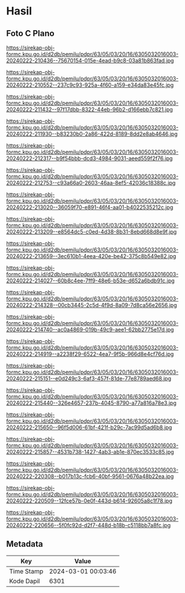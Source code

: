 # Hasil

## Foto C Plano

https://sirekap-obj-formc.kpu.go.id/d2db/pemilu/pdpr/63/05/03/20/16/6305032016003-20240222-210436--75670154-015e-4ead-b9c8-03a81b863fad.jpg

https://sirekap-obj-formc.kpu.go.id/d2db/pemilu/pdpr/63/05/03/20/16/6305032016003-20240222-210552--237c9c93-925a-4f60-a159-e34da83e45fc.jpg

https://sirekap-obj-formc.kpu.go.id/d2db/pemilu/pdpr/63/05/03/20/16/6305032016003-20240222-211432--97f17dbb-8322-44eb-96b2-d166ebb7c821.jpg

https://sirekap-obj-formc.kpu.go.id/d2db/pemilu/pdpr/63/05/03/20/16/6305032016003-20240222-211930--b83230b0-2a86-422d-8189-8dd2e8ab4646.jpg

https://sirekap-obj-formc.kpu.go.id/d2db/pemilu/pdpr/63/05/03/20/16/6305032016003-20240222-212317--b9f54bbb-dcd3-4984-9031-aeed559f2f76.jpg

https://sirekap-obj-formc.kpu.go.id/d2db/pemilu/pdpr/63/05/03/20/16/6305032016003-20240222-212753--c93a66a0-2603-46aa-8ef5-42036c18388c.jpg

https://sirekap-obj-formc.kpu.go.id/d2db/pemilu/pdpr/63/05/03/20/16/6305032016003-20240222-213020--36059f70-e891-46f4-aa01-b4022535212c.jpg

https://sirekap-obj-formc.kpu.go.id/d2db/pemilu/pdpr/63/05/03/20/16/6305032016003-20240222-213209--e8564dc5-c0ed-4d38-8b31-8ebd668d8e9f.jpg

https://sirekap-obj-formc.kpu.go.id/d2db/pemilu/pdpr/63/05/03/20/16/6305032016003-20240222-213659--3ec610b1-4eea-420e-be42-375c8b549e82.jpg

https://sirekap-obj-formc.kpu.go.id/d2db/pemilu/pdpr/63/05/03/20/16/6305032016003-20240222-214027--60b8c4ee-7ff9-48e6-b53e-d652a6bdb91c.jpg

https://sirekap-obj-formc.kpu.go.id/d2db/pemilu/pdpr/63/05/03/20/16/6305032016003-20240222-214328--00cb3445-2c5d-4f9d-8a09-7d8ca56e2656.jpg

https://sirekap-obj-formc.kpu.go.id/d2db/pemilu/pdpr/63/05/03/20/16/6305032016003-20240222-214740--ac0a4869-019b-49c9-aee1-62bb2775e17d.jpg

https://sirekap-obj-formc.kpu.go.id/d2db/pemilu/pdpr/63/05/03/20/16/6305032016003-20240222-214919--a2238f29-6522-4ea7-9f5b-966d8e4cf76d.jpg

https://sirekap-obj-formc.kpu.go.id/d2db/pemilu/pdpr/63/05/03/20/16/6305032016003-20240222-215151--e0d249c3-6af3-457f-81de-77e8789aed68.jpg

https://sirekap-obj-formc.kpu.go.id/d2db/pemilu/pdpr/63/05/03/20/16/6305032016003-20240222-215440--326e4657-237b-4045-8790-a77a816a78e3.jpg

https://sirekap-obj-formc.kpu.go.id/d2db/pemilu/pdpr/63/05/03/20/16/6305032016003-20240222-215650--96f5d006-61bf-421f-b29c-7ac99d5ad6b8.jpg

https://sirekap-obj-formc.kpu.go.id/d2db/pemilu/pdpr/63/05/03/20/16/6305032016003-20240222-215857--4531b738-1427-4ab3-ab1e-870ec3533c85.jpg

https://sirekap-obj-formc.kpu.go.id/d2db/pemilu/pdpr/63/05/03/20/16/6305032016003-20240222-220308--b017b13c-fcb6-40bf-9561-0676a48b22ea.jpg

https://sirekap-obj-formc.kpu.go.id/d2db/pemilu/pdpr/63/05/03/20/16/6305032016003-20240222-220509--12fce57b-0e0f-443d-b614-92605a8c1f78.jpg

https://sirekap-obj-formc.kpu.go.id/d2db/pemilu/pdpr/63/05/03/20/16/6305032016003-20240222-220656--5f0fc92d-d2f7-448d-b18b-c5118bb7a8fc.jpg


## Metadata

| Key        | Value               |
| ---------- | ------------------- |
| Time Stamp | 2024-03-01 00:03:46 |
| Kode Dapil | 6301                |



